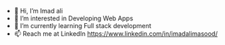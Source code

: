 - 👋 Hi, I’m Imad ali
- 👀 I’m interested in Developing Web Apps
- 🌱 I’m currently learning Full stack development
- 📫 Reach me at LinkedIn https://www.linkedin.com/in/imadalimasood/

<!---
Imad8101/Imad8101 is a ✨ special ✨ repository because its `README.md` (this file) appears on your GitHub profile.
You can click the Preview link to take a look at your changes.
--->
